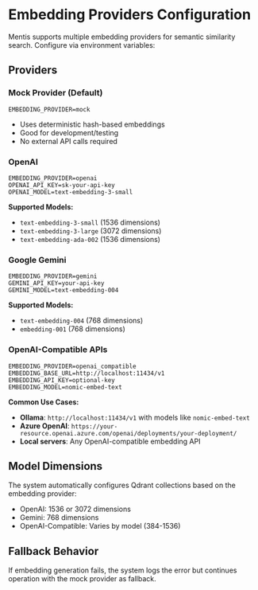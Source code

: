 # Embedding Providers Configuration

Mentis supports multiple embedding providers for semantic similarity search. Configure via environment variables:

## Providers

### Mock Provider (Default)
```env
EMBEDDING_PROVIDER=mock
```
- Uses deterministic hash-based embeddings
- Good for development/testing
- No external API calls required

### OpenAI
```env
EMBEDDING_PROVIDER=openai
OPENAI_API_KEY=sk-your-api-key
OPENAI_MODEL=text-embedding-3-small
```
**Supported Models:**
- `text-embedding-3-small` (1536 dimensions)
- `text-embedding-3-large` (3072 dimensions) 
- `text-embedding-ada-002` (1536 dimensions)

### Google Gemini
```env
EMBEDDING_PROVIDER=gemini
GEMINI_API_KEY=your-api-key
GEMINI_MODEL=text-embedding-004
```
**Supported Models:**
- `text-embedding-004` (768 dimensions)
- `embedding-001` (768 dimensions)

### OpenAI-Compatible APIs
```env
EMBEDDING_PROVIDER=openai_compatible
EMBEDDING_BASE_URL=http://localhost:11434/v1
EMBEDDING_API_KEY=optional-key
EMBEDDING_MODEL=nomic-embed-text
```

**Common Use Cases:**
- **Ollama**: `http://localhost:11434/v1` with models like `nomic-embed-text`
- **Azure OpenAI**: `https://your-resource.openai.azure.com/openai/deployments/your-deployment/` 
- **Local servers**: Any OpenAI-compatible embedding API

## Model Dimensions

The system automatically configures Qdrant collections based on the embedding provider:
- OpenAI: 1536 or 3072 dimensions
- Gemini: 768 dimensions  
- OpenAI-Compatible: Varies by model (384-1536)

## Fallback Behavior

If embedding generation fails, the system logs the error but continues operation with the mock provider as fallback.